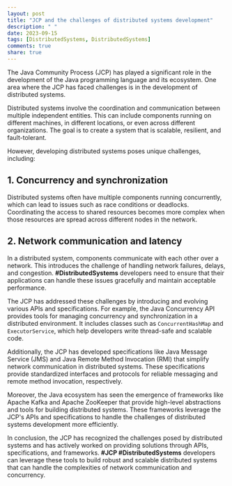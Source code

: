 ```yaml
---
layout: post
title: "JCP and the challenges of distributed systems development"
description: " "
date: 2023-09-15
tags: [DistributedSystems, DistributedSystems]
comments: true
share: true
---
```


The Java Community Process (JCP) has played a significant role in the development of the Java programming language and its ecosystem. One area where the JCP has faced challenges is in the development of distributed systems.

Distributed systems involve the coordination and communication between multiple independent entities. This can include components running on different machines, in different locations, or even across different organizations. The goal is to create a system that is scalable, resilient, and fault-tolerant.

However, developing distributed systems poses unique challenges, including:

## 1. **Concurrency and synchronization**
Distributed systems often have multiple components running concurrently, which can lead to issues such as race conditions or deadlocks. Coordinating the access to shared resources becomes more complex when those resources are spread across different nodes in the network.

## 2. **Network communication and latency**
In a distributed system, components communicate with each other over a network. This introduces the challenge of handling network failures, delays, and congestion. **#DistributedSystems** developers need to ensure that their applications can handle these issues gracefully and maintain acceptable performance.

The JCP has addressed these challenges by introducing and evolving various APIs and specifications. For example, the Java Concurrency API provides tools for managing concurrency and synchronization in a distributed environment. It includes classes such as `ConcurrentHashMap` and `ExecutorService`, which help developers write thread-safe and scalable code.

Additionally, the JCP has developed specifications like Java Message Service (JMS) and Java Remote Method Invocation (RMI) that simplify network communication in distributed systems. These specifications provide standardized interfaces and protocols for reliable messaging and remote method invocation, respectively.

Moreover, the Java ecosystem has seen the emergence of frameworks like Apache Kafka and Apache ZooKeeper that provide high-level abstractions and tools for building distributed systems. These frameworks leverage the JCP's APIs and specifications to handle the challenges of distributed systems development more efficiently.

In conclusion, the JCP has recognized the challenges posed by distributed systems and has actively worked on providing solutions through APIs, specifications, and frameworks. **#JCP #DistributedSystems** developers can leverage these tools to build robust and scalable distributed systems that can handle the complexities of network communication and concurrency.